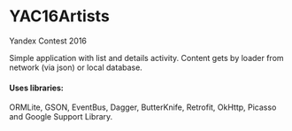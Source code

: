 # YAC16Artists

Yandex Contest 2016

Simple application with list and details activity.
Content gets by loader from network (via json) or local database.

#### Uses libraries:

ORMLite, GSON, EventBus, Dagger, ButterKnife, Retrofit, OkHttp, Picasso and Google Support Library.